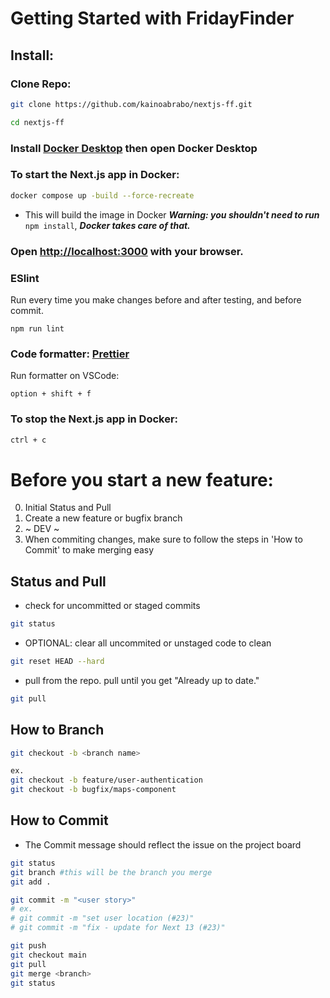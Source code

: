 # Getting Started with FridayFinder

## Install:

### Clone Repo:
```bash
git clone https://github.com/kainoabrabo/nextjs-ff.git

cd nextjs-ff
```

### Install [Docker Desktop](https://www.docker.com/) then open Docker Desktop

### To start the Next.js app in Docker:
```bash
docker compose up -build --force-recreate
```
- This will build the image in Docker
***Warning: you shouldn't need to run*** `npm install`, ***Docker takes care of that.***

### Open [http://localhost:3000](http://localhost:3000) with your browser.

### ESlint
Run every time you make changes before and after testing, and before commit.
```
npm run lint
```

### Code formatter: [Prettier](https://marketplace.visualstudio.com/items?itemName=esbenp.prettier-vscode)

Run formatter on VSCode:
```
option + shift + f
```

### To stop the Next.js app in Docker:
```bash
ctrl + c
```

# Before you start a new feature:

0. Initial Status and Pull
1. Create a new feature or bugfix branch
2. ~ DEV ~
3. When commiting changes, make sure to follow the steps in 'How to Commit' to make merging easy

## Status and Pull
- check for uncommitted or staged commits
```bash
git status 
```

- OPTIONAL: clear all uncommited or unstaged code to clean
```bash
git reset HEAD --hard
```

- pull from the repo. pull until you get "Already up to date."
```bash
git pull
```

## How to Branch
```bash
git checkout -b <branch name>

ex.
git checkout -b feature/user-authentication
git checkout -b bugfix/maps-component
```

## How to Commit
- The Commit message should reflect the issue on the project board
```bash
git status
git branch #this will be the branch you merge
git add .

git commit -m "<user story>"
# ex.
# git commit -m "set user location (#23)"
# git commit -m "fix - update for Next 13 (#23)"

git push
git checkout main
git pull
git merge <branch>
git status
```

